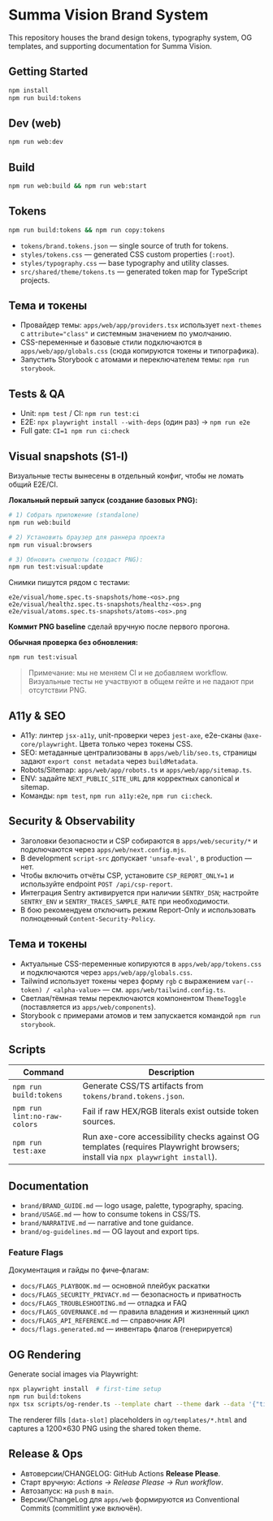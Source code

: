 # Summa Vision Brand System

This repository houses the brand design tokens, typography system, OG templates, and supporting documentation for Summa Vision.

## Getting Started

```bash
npm install
npm run build:tokens
```

## Dev (web)

```bash
npm run web:dev
```

## Build

```bash
npm run web:build && npm run web:start
```

## Tokens

```bash
npm run build:tokens && npm run copy:tokens
```

- `tokens/brand.tokens.json` — single source of truth for tokens.
- `styles/tokens.css` — generated CSS custom properties (`:root`).
- `styles/typography.css` — base typography and utility classes.
- `src/shared/theme/tokens.ts` — generated token map for TypeScript projects.

## Тема и токены

- Провайдер темы: `apps/web/app/providers.tsx` использует `next-themes` с `attribute="class"` и системным значением по умолчанию.
- CSS-переменные и базовые стили подключаются в `apps/web/app/globals.css` (сюда копируются токены и типографика).
- Запустить Storybook с атомами и переключателем темы: `npm run storybook`.

## Tests & QA

- Unit: `npm test` / CI: `npm run test:ci`
- E2E: `npx playwright install --with-deps` (один раз) → `npm run e2e`
- Full gate: `CI=1 npm run ci:check`

## Visual snapshots (S1‑I)

Визуальные тесты вынесены в отдельный конфиг, чтобы не ломать общий E2E/CI.

**Локальный первый запуск (создание базовых PNG):**

```bash
# 1) Собрать приложение (standalone)
npm run web:build

# 2) Установить браузер для раннера проекта
npm run visual:browsers

# 3) Обновить снепшоты (создаст PNG):
npm run test:visual:update
```

Снимки пишутся рядом с тестами:

```
e2e/visual/home.spec.ts-snapshots/home-<os>.png
e2e/visual/healthz.spec.ts-snapshots/healthz-<os>.png
e2e/visual/atoms.spec.ts-snapshots/atoms-<os>.png
```

**Коммит PNG baseline** сделай вручную после первого прогона.

**Обычная проверка без обновления:**

```bash
npm run test:visual
```

> Примечание: мы не меняем CI и не добавляем workflow. Визуальные тесты не участвуют в общем гейте и не падают при отсутствии PNG.

## A11y & SEO

- A11y: линтер `jsx-a11y`, unit-проверки через `jest-axe`, e2e-сканы `@axe-core/playwright`. Цвета только через токены CSS.
- SEO: метаданные централизованы в `apps/web/lib/seo.ts`, страницы задают `export const metadata` через `buildMetadata`.
- Robots/Sitemap: `apps/web/app/robots.ts` и `apps/web/app/sitemap.ts`.
- ENV: задайте `NEXT_PUBLIC_SITE_URL` для корректных canonical и sitemap.
- Команды: `npm test`, `npm run a11y:e2e`, `npm run ci:check`.

## Security & Observability

- Заголовки безопасности и CSP собираются в `apps/web/security/*` и подключаются через `apps/web/next.config.mjs`.
- В development `script-src` допускает `'unsafe-eval'`, в production — нет.
- Чтобы включить отчёты CSP, установите `CSP_REPORT_ONLY=1` и используйте endpoint `POST /api/csp-report`.
- Интеграция Sentry активируется при наличии `SENTRY_DSN`; настройте `SENTRY_ENV` и `SENTRY_TRACES_SAMPLE_RATE` при необходимости.
- В бою рекомендуем отключить режим Report-Only и использовать полноценный `Content-Security-Policy`.

## Тема и токены

- Актуальные CSS-переменные копируются в `apps/web/app/tokens.css` и подключаются через `apps/web/app/globals.css`.
- Tailwind использует токены через форму `rgb` c выражением `var(--token) / <alpha-value>` — см. `apps/web/tailwind.config.ts`.
- Светлая/тёмная темы переключаются компонентом `ThemeToggle` (поставляется из `apps/web/components`).
- Storybook с примерами атомов и тем запускается командой `npm run storybook`.

## Scripts

| Command                      | Description                                                                                                                  |
| ---------------------------- | ---------------------------------------------------------------------------------------------------------------------------- |
| `npm run build:tokens`       | Generate CSS/TS artifacts from `tokens/brand.tokens.json`.                                                                   |
| `npm run lint:no-raw-colors` | Fail if raw HEX/RGB literals exist outside token sources.                                                                    |
| `npm run test:axe`           | Run axe-core accessibility checks against OG templates (requires Playwright browsers; install via `npx playwright install`). |

## Documentation

- `brand/BRAND_GUIDE.md` — logo usage, palette, typography, spacing.
- `brand/USAGE.md` — how to consume tokens in CSS/TS.
- `brand/NARRATIVE.md` — narrative and tone guidance.
- `brand/og-guidelines.md` — OG layout and export tips.

### Feature Flags

Документация и гайды по фиче‑флагам:

- `docs/FLAGS_PLAYBOOK.md` — основной плейбук раскатки
- `docs/FLAGS_SECURITY_PRIVACY.md` — безопасность и приватность
- `docs/FLAGS_TROUBLESHOOTING.md` — отладка и FAQ
- `docs/FLAGS_GOVERNANCE.md` — правила владения и жизненный цикл
- `docs/FLAGS_API_REFERENCE.md` — справочник API
- `docs/flags.generated.md` — инвентарь флагов (генерируется)

## OG Rendering

Generate social images via Playwright:

```bash
npx playwright install  # first-time setup
npm run build:tokens
npx tsx scripts/og-render.ts --template chart --theme dark --data '{"title":"Night ridership up","subtitle":"+14% after pilot"}' --out ./dist/chart.png
```

The renderer fills `[data-slot]` placeholders in `og/templates/*.html` and captures a 1200×630 PNG using the shared token theme.

## Release & Ops

- Автоверсии/CHANGELOG: GitHub Actions **Release Please**.
- Старт вручную: _Actions → Release Please → Run workflow_.
- Автозапуск: на `push` в `main`.
- Версии/ChangeLog для `apps/web` формируются из Conventional Commits (commitlint уже включён).
